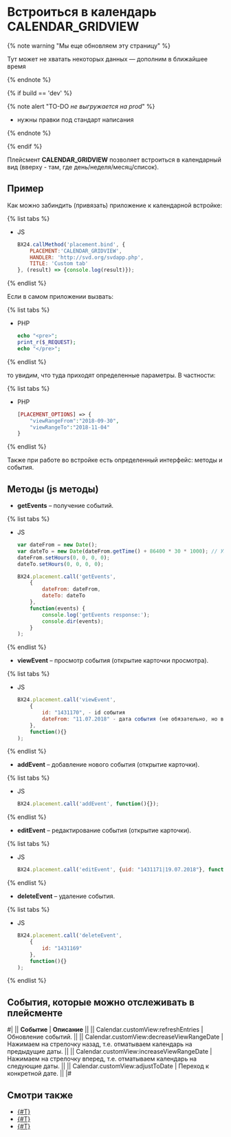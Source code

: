 # Встроиться в календарь CALENDAR_GRIDVIEW

{% note warning "Мы еще обновляем эту страницу" %}

Тут может не хватать некоторых данных — дополним в ближайшее время

{% endnote %}

{% if build == 'dev' %}

{% note alert "TO-DO _не выгружается на prod_" %}

- нужны правки под стандарт написания

{% endnote %}

{% endif %}

Плейсмент **CALENDAR_GRIDVIEW** позволяет встроиться в календарный вид (вверху - там, где день/неделя/месяц/список).

## Пример

Как можно забиндить (привязать) приложение к календарной встройке:

{% list tabs %}

- JS

    ```javascript
    BX24.callMethod('placement.bind', {
        PLACEMENT:'CALENDAR_GRIDVIEW',
        HANDLER: 'http://svd.org/svdapp.php',
        TITLE: 'Custom tab'
    }, (result) => {console.log(result)});
    ```

{% endlist %}

Если в самом приложении вызвать:

{% list tabs %}

- PHP

    ```php
    echo "<pre>";
    print_r($_REQUEST);
    echo "</pre>";
    ```

{% endlist %}

то увидим, что туда приходят определенные параметры. В частности:

{% list tabs %}

- PHP

    ```php
    [PLACEMENT_OPTIONS] => {
        "viewRangeFrom":"2018-09-30",
        "viewRangeTo":"2018-11-04"
    }
    ```

{% endlist %}

Также при работе во встройке есть определенный интерфейс: методы и события.

## Методы (js методы)

- **getEvents** – получение событий.

{% list tabs %}

- JS

    ```javascript
    var dateFrom = new Date();
    var dateTo = new Date(dateFrom.getTime() + 86400 * 30 * 1000); // Умножаем на 1000, чтобы преобразовать секунды в миллисекунды
    dateFrom.setHours(0, 0, 0, 0);
    dateTo.setHours(0, 0, 0, 0);

    BX24.placement.call('getEvents',
        {
            dateFrom: dateFrom,
            dateTo: dateTo
        },
        function(events) {
            console.log('getEvents response:');
            console.dir(events);
        }
    );
    ```

{% endlist %}

- **viewEvent** – просмотр события (открытие карточки просмотра).

{% list tabs %}

- JS

    ```javascript
    BX24.placement.call('viewEvent',
        {
            id: "1431170", - id события
            dateFrom: "11.07.2018" - дата события (не обязательно, но важно для регулярных)
        },
        function(){}
    );
    ```

{% endlist %}

- **addEvent** – добавление нового события (открытие карточки).

{% list tabs %}

- JS

    ```javascript
    BX24.placement.call('addEvent', function(){});
    ```

{% endlist %}

- **editEvent** – редактирование события (открытие карточки).

{% list tabs %}

- JS

    ```javascript
    BX24.placement.call('editEvent', {uid: "1431171|19.07.2018"}, function(){});
    ```

{% endlist %}

- **deleteEvent** – удаление события.

{% list tabs %}

- JS

    ```javascript
    BX24.placement.call('deleteEvent',
        {
            id: "1431169"
        },
        function(){}
    );
    ```

{% endlist %}

## События, которые можно отслеживать в плейсменте

#|
|| **Событие** | **Описание** ||
|| Calendar.customView:refreshEntries | Обновление событий. ||
|| Calendar.customView:decreaseViewRangeDate | Нажимаем на стрелочку назад, т.е. отматываем календарь на предыдущие даты. ||
|| Calendar.customView:increaseViewRangeDate | Нажимаем на стрелочку вперед, т.е. отматываем календарь на следующие даты. ||
|| Calendar.customView:adjustToDate | Переход к конкретной дате. ||
|#

## Смотри также

- [{#T}](../widgets/index.md)
- [{#T}](../../local-integrations/local-apps.md)
- [{#T}](../widgets/user-field/index.md)